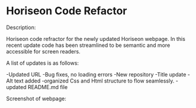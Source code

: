 # Horiseon Code Refactor

Description:

Horiseon code refractor for the newly updated Horiseon webpage. In this recent update code has been streamlined to be semantic and more accessible for screen readers. 

A list of updates is as follows:

-Updated URL
-Bug fixes, no loading errors
-New repository
-Title update
-Alt text added
-organized Css and Html structure to flow seamlessly. 
-updated README.md file

Screenshot of webpage:
